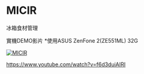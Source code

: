 # MICIR
冰箱食材管理

實機DEMO影片 *使用ASUS ZenFone 2(ZE551ML) 32G

[![MICIR](https://img.youtube.com/vi/f6d3duiAIRI/0.jpg)](https://www.youtube.com/watch?v=f6d3duiAIRI)

https://www.youtube.com/watch?v=f6d3duiAIRI
